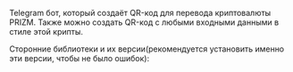 Telegram бот, который создаёт QR-код для перевода криптовалюты PRIZM. Также можно создать QR-код с любыми входными данными в стиле этой крипты.  
  
Сторонние библиотеки и их версии(рекомендуется установить именно эти версии, чтобы не было ошибок):  
